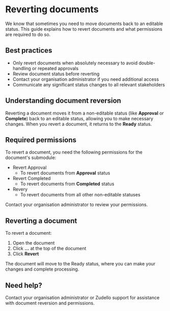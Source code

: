 # Reverting documents

We know that sometimes you need to move documents back to an editable status. This guide explains how to revert documents and what permissions are required to do so.

## Best practices

- Only revert documents when absolutely necessary to avoid double-handling or repeated approvals
- Review document status before reverting
- Contact your organisation administrator if you need additional access
- Communicate any significant status changes to all relevant stakeholders

## Understanding document reversion

Reverting a document moves it from a non-editable status (like **Approval** or **Complete**) back to an editable status, allowing you to make necessary changes. When you revert a document, it returns to the **Ready** status.

## Required permissions

To revert a document, you need the following permissions for the document's submodule:

- Revert Approval
	- To revert documents from **Approval** status
- Revert Completed
	- To revert documents from **Completed** status
- Revery
	- To revert documents from all other non-editable statuses

Contact your organisation administrator to review your permissions.

## Reverting a document

To revert a document:

1. Open the document
2. Click **...** at the top of the document
3. Click **Revert**

The document will move to the Ready status, where you can make your changes and complete processing. 

## Need help?

Contact your organisation administrator or Zudello support for assistance with document reversion and permissions.
